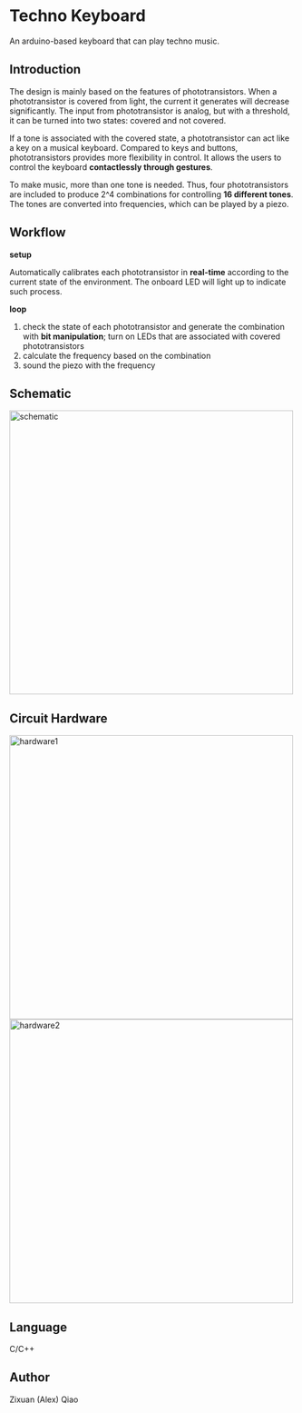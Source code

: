# Techno Keyboard
An arduino-based keyboard that can play techno music. 

## Introduction
The design is mainly based on the features of phototransistors. When a phototransistor is covered from light, the current it generates will decrease significantly. The input from phototransistor is analog, but with a threshold, it can be turned into two states: covered and not covered. 

If a tone is associated with the covered state, a phototransistor can act like a key on a musical keyboard. Compared to keys and buttons, phototransistors provides more flexibility in control. It allows the users to control the keyboard **contactlessly through gestures**. 

To make music, more than one tone is needed. Thus, four phototransistors are included to produce 2^4 combinations for controlling **16 different tones**. The tones are converted into frequencies, which can be played by a piezo. 

## Workflow
**setup**

Automatically calibrates each phototransistor in **real-time** according to the current state of the environment. The onboard LED will light up to indicate such process. 

**loop**

1. check the state of each phototransistor and generate the combination with **bit manipulation**; turn on LEDs that are associated with covered phototransistors
2. calculate the frequency based on the combination
3. sound the piezo with the frequency
   
## Schematic
<img width="500" alt="schematic" src="https://github.com/Zixuan-Qiao/Techno_Keyboard/assets/102449059/4f8c8cfe-6bf3-434e-8421-f424c1b7966c">

## Circuit Hardware
<img height="500" align="top" alt="hardware1" src="https://github.com/Zixuan-Qiao/Techno_Keyboard/assets/102449059/9ef64fa9-4c57-404e-ad1f-19b4c71827f5">

<img height="500" align="top" alt="hardware2" src="https://github.com/Zixuan-Qiao/Techno_Keyboard/assets/102449059/f4ee60e7-9780-4aaa-945d-2aae9c95b4e8">

## Language
C/C++

## Author
Zixuan (Alex) Qiao
